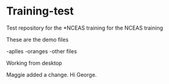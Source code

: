 # Training-test
Test repository for the *NCEAS training for the NCEAS training


These are the demo files

-aplles
-oranges
-other files

Working from desktop

Maggie added a change. Hi George.